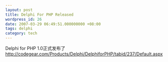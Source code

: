 ```yaml
---
layout: post
title: Delphi For PHP Released
wordpress_id: 26
date: 2007-03-29 06:49:51.000000000 +08:00
tags: delphi
category: tech
---
```

Delphi for PHP 1.0正式发布了
<http://codegear.com/Products/Delphi/DelphiforPHP/tabid/237/Default.aspx>
